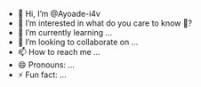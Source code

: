 - 👋 Hi, I’m @Ayoade-i4v
- 👀 I’m interested in what do you care to know 🤣? 
- 🌱 I’m currently learning ...
- 💞️ I’m looking to collaborate on ...
- 📫 How to reach me ...
- 😄 Pronouns: ...
- ⚡ Fun fact: ...

<!---
Ayoade-i4v/Ayoade-i4v is a ✨ special ✨ repository because its `README.md` (this file) appears on your GitHub profile.
You can click the Preview link to take a look at your changes.
--->
